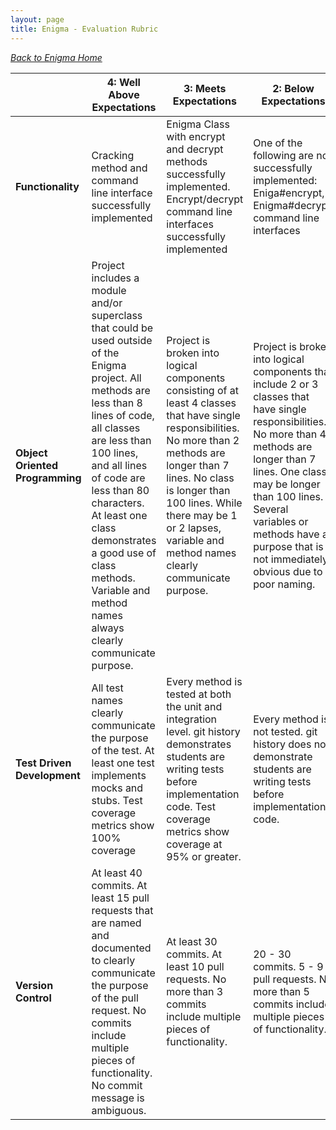 ```yaml
---
layout: page
title: Enigma - Evaluation Rubric
---
```


_[Back to Enigma Home](./index)_

<br> | **4: Well Above Expectations** | **3: Meets Expectations** | **2: Below Expectations** | **1: Well Below Expectations**  
-- | --- | --- | --- | ---
**Functionality** | Cracking method and command line interface successfully implemented | Enigma Class with encrypt and decrypt methods successfully implemented. Encrypt/decrypt command line interfaces successfully implemented | One of the following are not successfully implemented: Eniga#encrypt, Enigma#decrypt, command line interfaces | Two or more of the following are not successfully implemented: Eniga#encrypt, Enigma#decrypt, command line interfaces
**Object Oriented Programming** | Project includes a module and/or superclass that could be used outside of the Enigma project. All methods are less than 8 lines of code, all classes are less than 100 lines, and all lines of code are less than 80 characters. At least one class demonstrates a good use of class methods. Variable and method names always clearly communicate purpose. | Project is broken into logical components consisting of at least 4 classes that have single responsibilities. No more than 2 methods are longer than 7 lines. No class is longer than 100 lines. While there may be 1 or 2 lapses, variable and method names clearly communicate purpose. | Project is broken into logical components that include 2 or 3 classes that have single responsibilities. No more than 4 methods are longer than 7 lines. One class may be longer than 100 lines. Several variables or methods have a purpose that is not immediately obvious due to poor naming. | Project is not broken into logical components. 0 or 1 classes demonstrate single responsibility. More than 4 methods are longer than 7 lines. Variables and methods often have a purpose that is not immediately obvious due to poor naming.
**Test Driven Development** | All test names clearly communicate the purpose of the test. At least one test implements mocks and stubs. Test coverage metrics show 100% coverage | Every method is tested at both the unit and integration level. git history demonstrates students are writing tests before implementation code. Test coverage metrics show coverage at 95% or greater. | Every method is not tested. git history does not demonstrate students are writing tests before implementation code. | Less than half of the methods in any given class are untested or have tests that don't verify expected behavior.
**Version Control** | At least 40 commits. At least 15 pull requests that are named and documented to clearly communicate the purpose of the pull request. No commits include multiple pieces of functionality. No commit message is ambiguous. | At least 30 commits. At least 10 pull requests. No more than 3 commits include multiple pieces of functionality. | 20 - 30 commits. 5 - 9 pull requests. No more than 5 commits include multiple pieces of functionality. | Less than 20 commits. Less than 5 pull requests. More than 5 commits include multiple pieces of functionality.
